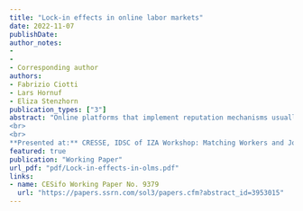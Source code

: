 ```yaml
---
title: "Lock-in effects in online labor markets"
date: 2022-11-07
publishDate: 
author_notes:
-
-
- Corresponding author
authors: 
- Fabrizio Ciotti
- Lars Hornuf
- Eliza Stenzhorn
publication_types: ["3"]
abstract: "Online platforms that implement reputation mechanisms usually prevent the transfer of ratings to other platforms, leading to lock-in effects and high switching costs for users. This situation can be capitalized by platforms, for example, by charging higher fees to their users. In this paper, we theoretically and experimentally investigate the effects of platform pricing on workers' switching behavior in online labor markets and analyze whether a policy regime with reputation portability could mitigate lock-in effects and reduce the likelihood of worker capitalization by the platform. We further examine switching motives more thoroughly and differentiate between monetary motives and fairness preferences. Theoretically, we show the existence of switching costs faced by workers if reputation mechanisms are platform-specific. The model predicts that reputation portability lowers switching costs, eliminating the possibility for platforms to capitalize lock-in effects. We test our predictions using an online lab-in-the-field experiment. The results are in line with our model and suggest that the absence of reputation portability leads to worker lock-in, which can be capitalized by platforms. Moreover, reputation portability has a positive impact on the wages of highly rated workers. The data further show that the switching of workers is primarily driven by monetary motives, but perceiving the fee as unfair also plays a significant role. Finally, we find that workers lower their effort levels after a fee is introduced.
<br>
<br>
**Presented at:** CRESSE, IDSC of IZA Workshop: Matching Workers and Jobs Online, CESifo Area Conference on the Economics of Digitization, Jornadas de Economía Industrial, Competition and Innovation Summer School, Crowdworking Symposium, Oxford Platform Economy Seminar (University of Oxford), Behavioral/Experimental Economics Reading Group (Humboldt University), DaTEPP Seminar (Padova), LMU Munich, Skema Business School Paris, University of Bremen."
featured: true
publication: "Working Paper"
url_pdf: "pdf/Lock-in-effects-in-olms.pdf"
links:
- name: CESifo Working Paper No. 9379
  url: "https://papers.ssrn.com/sol3/papers.cfm?abstract_id=3953015"
---
```


